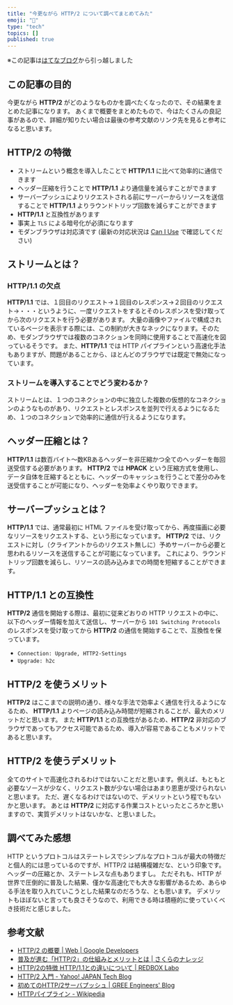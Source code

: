 ```yaml
---
title: "今更ながら HTTP/2 について調べてまとめてみた"
emoji: "🚚"
type: "tech"
topics: []
published: true
---
```

※この記事は[はてなブログ](https://hyiromori.hateblo.jp/entry/2019/12/30/205023)から引っ越しました

## この記事の目的

今更ながら **HTTP/2** がどのようなものかを調べたくなったので、その結果をまとめた記事になります。
あくまで概要をまとめたもので、今はたくさんの良記事があるので、詳細が知りたい場合は最後の参考文献のリンク先を見ると参考になると思います。

## HTTP/2 の特徴

- ストリームという概念を導入したことで **HTTP/1.1** に比べて効率的に通信できます
- ヘッダー圧縮を行うことで **HTTP/1.1** より通信量を減らすことができます
- サーバープッシュによりリクエストされる前にサーバーからリソースを送信することで **HTTP/1.1** よりラウンドトリップ回数を減らすことができます
- **HTTP/1.1** と互換性があります
- 事実上 `TLS` による暗号化が必須になります
- モダンブラウザは対応済です (最新の対応状況は [Can I Use](https://caniuse.com/#search=http2) で確認してください)

## ストリームとは？

### HTTP/1.1 の欠点

**HTTP/1.1** では、１回目のリクエスト→１回目のレスポンス→２回目のリクエスト→・・・というように、一度リクエストをするとそのレスポンスを受け取ってから次のリクエストを行う必要があります。
大量の画像やファイルで構成されているページを表示する際には、この制約が大きなネックになります。そのため、モダンブラウザでは複数のコネクションを同時に使用することで高速化を図っているそうです。
また、**HTTP/1.1** では HTTP パイプラインという高速化手法もありますが、問題があることから、ほとんどのブラウザでは既定で無効になっています。

### ストリームを導入することでどう変わるか？

ストリームとは、１つのコネクションの中に独立した複数の仮想的なコネクションのようなものがあり、リクエストとレスポンスを並列で行えるようになるため、１つのコネクションで効率的に通信が行えるようになります。

## ヘッダー圧縮とは？

**HTTP/1.1** は数百バイト〜数KBあるヘッダーを非圧縮かつ全てのヘッダーを毎回送受信する必要があります。
**HTTP/2** では **HPACK** という圧縮方式を使用し、データ自体を圧縮するとともに、ヘッダーのキャッシュを行うことで差分のみを送受信することが可能になり、ヘッダーを効率よくやり取りできます。

## サーバープッシュとは？

**HTTP/1.1** では、通常最初に HTML ファイルを受け取ってから、再度描画に必要なリソースをリクエストする、という形になっています。
**HTTP/2** では、リクエストに対し（クライアントからのリクエスト無しに）予めサーバーから必要と思われるリソースを送信することが可能になっています。
これにより、ラウンドトリップ回数を減らし、リソースの読み込みまでの時間を短縮することができます。

## HTTP/1.1 との互換性

**HTTP/2** 通信を開始する際は、最初に従来どおりの HTTP リクエストの中に、以下のヘッダー情報を加えて送信し、サーバーから `101 Switching Protocols` のレスポンスを受け取ってから **HTTP/2** の通信を開始することで、互換性を保っています。

- `Connection: Upgrade, HTTP2-Settings`
- `Upgrade: h2c`

## HTTP/2 を使うメリット

**HTTP/2** はここまでの説明の通り、様々な手法で効率よく通信を行えるようになるため、 **HTTP/1.1** よりページの読み込み時間が短縮されることが、最大のメリットだと思います。
また **HTTP/1.1** との互換性があるため、**HTTP/2** 非対応のブラウザであってもアクセス可能であるため、導入が容易であることもメリットであると思います。

## HTTP/2 を使うデメリット

全てのサイトで高速化されるわけではないことだと思います。例えば、もともと必要なソースが少なく、リクエスト数が少ない場合はあまり恩恵が受けられないと思います。
ただ、遅くなるわけではないので、デメリットという程でもないかと思います。
あとは **HTTP/2** に対応する作業コストといったところかと思いますので、実質デメリットはないかな、と思いました。

## 調べてみた感想

HTTP というプロトコルはステートレスでシンプルなプロトコルが最大の特徴だと個人的には思っているのですが、HTTP/2 は結構複雑だな、という印象です。ヘッダーの圧縮とか、ステートレスな点もありますし。
ただそれも、HTTP が世界で圧倒的に普及した結果、僅かな高速化でも大きな影響があるため、あらゆる手法を取り入れていこうとした結果なのだろうな、とも思います。
デメリットもほぼないと言っても良さそうなので、利用できる時は積極的に使っていくべき技術だと感じました。

## 参考文献

- [HTTP/2 の概要  |  Web  |  Google Developers](https://developers.google.com/web/fundamentals/performance/http2/?hl=ja)
- [普及が進む「HTTP/2」の仕組みとメリットとは | さくらのナレッジ](https://knowledge.sakura.ad.jp/7734/)
- [HTTP/2の特徴 HTTP/1.1との違いについて | REDBOX Labo](https://blog.redbox.ne.jp/http2-cdn.html)
- [HTTP/2 入門 - Yahoo! JAPAN Tech Blog](https://techblog.yahoo.co.jp/infrastructure/http2/introduction_to_http2/)
- [初めてのHTTP/2サーバプッシュ | GREE Engineers' Blog](https://labs.gree.jp/blog/2014/12/11987/)
- [HTTPパイプライン - Wikipedia](https://ja.wikipedia.org/wiki/HTTP%E3%83%91%E3%82%A4%E3%83%97%E3%83%A9%E3%82%A4%E3%83%B3)


